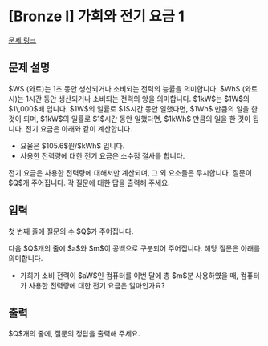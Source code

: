 # [Bronze I] 가희와 전기 요금 1

[문제 링크](https://www.acmicpc.net/problem/32779) 

## 문제 설명

<p>$W$ (와트)는 1초 동안 생산되거나 소비되는 전력의 능률을 의미합니다. $Wh$ (와트시)는 1시간 동안 생산되거나 소비되는 전력의 양을 의미합니다. $1kW$는 $1W$의 $1\,000$배 입니다. $1W$의 일률로 $1$시간 동안 일했다면, $1Wh$ 만큼의 일을 한 것이 되며, $1kW$의 일률로 $1$시간 동안 일했다면, $1kWh$ 만큼의 일을 한 것이 됩니다. 전기 요금은 아래와 같이 계산합니다.</p>

<ul>
	<li>요율은 $105.6$원/$kWh$ 입니다.</li>
	<li>사용한 전력량에 대한 전기 요금은 소수점 절사를 합니다.</li>
</ul>

<p>전기 요금은 사용한 전력량에 대해서만 계산되며, 그 외 요소들은 무시합니다. 질문이 $Q$개 주어집니다. 각 질문에 대한 답을 출력해 주세요.</p>

## 입력 

 <p>첫 번째 줄에 질문의 수 $Q$가 주어집니다.</p>

<p>다음 $Q$개의 줄에 $a$와 $m$이 공백으로 구분되어 주어집니다. 해당 질문은 아래를 의미합니다.</p>

<ul>
	<li>가희가 소비 전력이 $aW$인 컴퓨터를 이번 달에 총 $m$분 사용하였을 때, 컴퓨터가 사용한 전력량에 대한 전기 요금은 얼마인가요?</li>
</ul>

## 출력 

 <p>$Q$개의 줄에, 질문의 정답을 출력해 주세요.</p>

